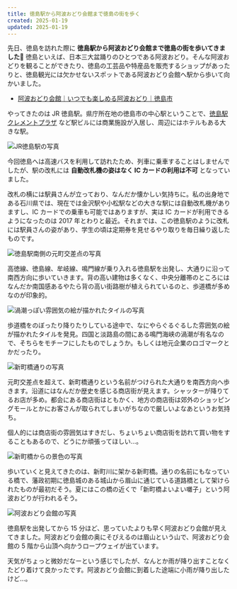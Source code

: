 ```yaml
---
title: 徳島駅から阿波おどり会館まで徳島の街を歩く
created: 2025-01-19
updated: 2025-01-19
---
```


先日、徳島を訪れた際に **徳島駅から阿波おどり会館まで徳島の街を歩いてきました🚶** 徳島といえば、日本三大盆踊りのひとつである阿波おどり。そんな阿波おどりを観ることができたり、徳島の工芸品や特産品を販売するショップがあったりと、徳島観光には欠かせないスポットである阿波おどり会館へ駅から歩いて向かいました。

- [阿波おどり会館｜いつでも楽しめる阿波おどり｜徳島市](https://www.awaodori-kaikan.jp/)

やってきたのは JR 徳島駅。県庁所在地の徳島市の中心駅ということで、[徳島駅クレメントプラザ](https://www.clementplaza.com/) など駅ビルには商業施設が入居し、周辺にはホテルもある大きな駅。

![JR徳島駅の写真](cb464d23-b2ca-4516-2d0f-6641d2549e00)

今回徳島へは高速バスを利用して訪れたため、列車に乗車することはしませんでしたが、駅の改札には **自動改札機の姿はなく IC カードの利用は不可** となっていました。

改札の横には駅員さんが立っており、なんだか懐かしい気持ちに。私の出身地である石川県では、現在では金沢駅や小松駅などの大きな駅には自動改札機がありますし、IC カードでの乗車も可能ではありますが、実は IC カードが利用できるようになったのは 2017 年とわりと最近。それまでは、この徳島駅のように改札には駅員さんの姿があり、学生の頃は定期券を見せるやり取りを毎日繰り返したものです。

![徳島駅南側の元町交差点の写真](217169de-0641-4981-e3a2-ea21cdc8d400)

高徳線、徳島線、牟岐線、鳴門線が乗り入れる徳島駅を出発し、大通りに沿って南西方向に歩いていきます。背の高い建物は多くなく、中央分離帯のところにはなんだか南国感あるやたら背の高い街路樹が植えられているのと、歩道橋が多めなのが印象的。

![渦潮っぽい雰囲気の絵が描かれたタイルの写真](74b17882-a4d9-443e-a7b4-c7804caeac00)

歩道橋をのぼったり降りたりしている途中で、なにやらぐるぐるした雰囲気の絵が描かれたタイルを発見。四国と淡路島の間にある鳴門海峡の渦潮が有名なので、そちらをモチーフにしたものでしょうか。もしくは地元企業のロゴマークとかだったり。

![新町橋通りの写真](17b086ce-880c-4efe-681e-e2378d2e6b00)

元町交差点を超えて、新町橋通りという名前がつけられた大通りを南西方向へ歩きます。沿道にはなんだか歴史を感じる商店街が見えます。シャッターが降りてるお店が多め。都会にある商店街はともかく、地方の商店街は郊外のショッピングモールとかにお客さんが取られてしまいがちなので厳しいよなあというお気持ち。

個人的には商店街の雰囲気はすきだし、ちょいちょい商店街を訪れて買い物をすることもあるので、どうにか頑張ってほしい…。

![新町橋からの景色の写真](065e0e10-16f2-42d3-4f3b-ee9ebabb9d00)

歩いていくと見えてきたのは、新町川に架かる新町橋。通りの名前にもなっている橋で、藩政初期に徳島城のある城山から眉山に通じている道路橋として架けられたものが最初だそう。夏にはこの橋の近くで「新町橋よいよい囃子」という阿波おどりが行われるそう。

![阿波おどり会館の写真](b1552c7c-6a2e-47ec-d586-85023e81f900)

徳島駅を出発してから 15 分ほど、思っていたよりも早く阿波おどり会館が見えてきました。阿波おどり会館の奥にそびえるのは眉山という山で、阿波おどり会館の 5 階から山頂へ向かうロープウェイが出ています。

天気がちょっと微妙だなーという感じでしたが、なんとか雨が降り出すことなくたどり着けて良かったです。阿波おどり会館に到着した途端に小雨が降り出したけど…。
